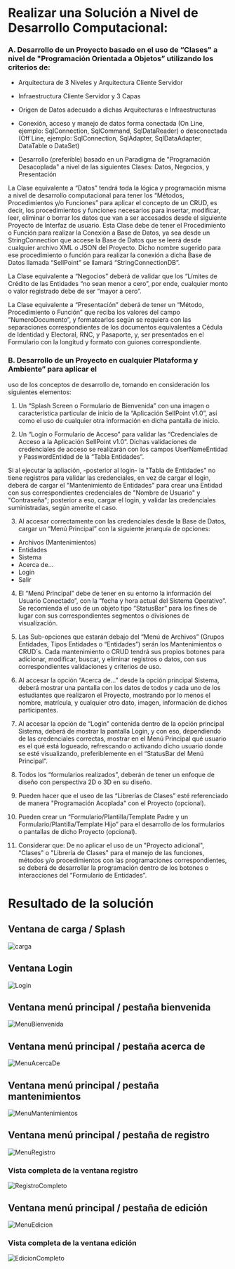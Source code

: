# Realizar una Solución a Nivel de Desarrollo Computacional:
### A. Desarrollo de un Proyecto basado en el uso de “Clases" a nivel de "Programación Orientada a Objetos” utilizando los criterios de:

- Arquitectura de 3 Niveles y Arquitectura Cliente Servidor

- Infraestructura Cliente Servidor y 3 Capas

- Origen de Datos adecuado a dichas Arquitecturas e Infraestructuras

- Conexión, acceso y manejo de datos forma conectada (On Line,
ejemplo: SqlConnection, SqlCommand, SqlDataReader) o desconectada (Off
Line, ejemplo: SqlConnection, SqlAdapter, SqlDataAdapter, DataTable o
DataSet)

- Desarrollo (preferible) basado en un Paradigma de "Programación
Desacoplada" a nivel de las siguientes Clases: Datos, Negocios, y
Presentación

La Clase equivalente a “Datos” tendrá toda la lógica y programación misma a nivel
de desarrollo computacional para tener los “Métodos, Procedimientos y/o
Funciones” para aplicar el concepto de un CRUD, es decir, los procedimientos y
funciones necesarios para insertar, modificar, leer, eliminar o borrar los datos que
van a ser accesados desde el siguiente Proyecto de Interfaz de usuario.
Esta Clase debe de tener el Procedimiento o Función para realizar la Conexión a Base
de Datos, ya sea desde un StringConnection que accese la Base de Datos que se
leerá desde cualquier archivo XML o JSON del Proyecto. Dicho nombre sugerido
para ese procedimiento o función para realizar la conexión a dicha Base de Datos
llamada “SellPoint” se llamará “StringConnectionDB”.

La Clase equivalente a “Negocios” deberá de validar que los “Límites de Crédito de
las Entidades “no sean menor a cero”, por ende, cualquier monto o valor registrado
debe de ser “mayor a cero”.

La Clase equivalente a “Presentación” deberá de tener un “Método, Procedimiento o
Función” que reciba los valores del campo “NumeroDocumento”, y formatearlos
según se requiera con las separaciones correspondientes de los documentos
equivalentes a Cédula de Identidad y Electoral, RNC, y Pasaporte, y, ser presentados
en el Formulario con la longitud y formato con guiones correspondiente.

### B. Desarrollo de un Proyecto en cualquier Plataforma y Ambiente” para aplicar el
uso de los conceptos de desarrollo de, tomando en consideración los siguientes
elementos:

1. Un “Splash Screen o Formulario de Bienvenida” con una imagen o característica
particular de inicio de la “Aplicación SellPoint v1.0”, así como el uso de cualquier
otra información en dicha pantalla de inicio.

2. Un “Login o Formulario de Acceso” para validar las “Credenciales de Acceso a
la Aplicación SellPoint v1.0”. Dichas validaciones de credenciales de acceso se
realizarán con los campos UserNameEntidad y PasswordEntidad de la “Tabla
Entidades”.

Si al ejecutar la apliación, -posterior al login- la "Tabla de Entidades" no tiene
registros para validar las credenciales, en vez de cargar el login, deberá de cargar el
"Mantenimiento de Entidades" para crear una Entidad con sus correspondientes
credenciales de "Nombre de Usuario" y "Contraseña"; posterior a eso, cargar el login,
y validar las credenciales suministradas, según amerite el caso.

3. Al accesar correctamente con las credenciales desde la Base de Datos, cargar un
“Menú Principal” con la siguiente jerarquía de opciones:
- Archivos (Mantenimientos)
- Entidades
- Sistema
- Acerca de…
- Login
- Salir

4. El “Menú Principal” debe de tener en su entorno la información del Usuario
Conectado”, con la “fecha y hora actual del Sistema Operativo”. Se recomienda el
uso de un objeto tipo “StatusBar” para los fines de lugar con sus correspondientes
segmentos o divisiones de visualización.

5. Las Sub-opciones que estarán debajo del “Menú de Archivos” (Grupos
Entidades, Tipos Entidades o “Entidades”) serán los Mantenimientos o
CRUD´s. Cada mantenimiento o CRUD tendrá sus propios botones para adicionar,
modificar, buscar, y eliminar registros o datos, con sus correspondientes validaciones
y criterios de uso.

6. Al accesar la opción “Acerca de…” desde la opción principal Sistema, deberá
mostrar una pantalla con los datos de todos y cada uno de los estudiantes que
realizaron el Proyecto, mostrando por lo menos el nombre, matrícula, y cualquier
otro dato, imagen, información de dichos participantes.

7. Al accesar la opción de “Login” contenida dentro de la opción principal Sistema,
deberá de mostrar la pantalla Login, y con eso, dependiendo de las credenciales
correctas, mostrar en el Menú Principal qué usuario es el qué está logueado,
refrescando o activando dicho usuario donde se esté visualizando, preferiblemente
en el “StatusBar del Menú Principal”.

8. Todos los “formularios realizados”, deberán de tener un enfoque de diseño
con perspectiva 2D o 3D en su diseño.

9. Pueden hacer que el useo de las “Librerías de Clases” esté referenciado de
manera "Programación Acoplada" con el Proyecto (opcional).

10. Pueden crear un “Formulario/Plantilla/Template Padre y un
Formulario/Plantilla/Template Hijo” para el desarrollo de los formularios o
pantallas de dicho Proyecto (opcional).

11. Considerar que: De no aplicar el uso de un "Proyecto adicional", "Clases" o
"Librería de Clases" para el manejo de las funciones, métodos y/o procedimientos
con las programaciones correspondientes, se deberá de desarrollar la programación
dentro de los botones o interacciones del “Formulario de Entidades”.

# Resultado de la solución
## Ventana de carga / Splash
![carga](https://user-images.githubusercontent.com/71516416/187489742-f087bdb9-dc9f-4a63-bf9b-00442dde2ceb.png)
## Ventana Login
![Login](https://user-images.githubusercontent.com/71516416/187488472-e079c4c7-017b-4724-9d54-cf7d3737fc51.png)
## Ventana menú principal / pestaña bienvenida
![MenuBienvenida](https://user-images.githubusercontent.com/71516416/187488560-80ce1dc3-942c-4b95-b0b4-6e7b244289ea.png)
## Ventana menú principal / pestaña acerca de
![MenuAcercaDe](https://user-images.githubusercontent.com/71516416/187488653-4f4974fc-3dce-4c67-926d-97498fbba6c3.png)
## Ventana menú principal / pestaña mantenimientos
![MenuMantenimientos](https://user-images.githubusercontent.com/71516416/187488758-27d75551-571c-4328-b0dc-2683e1f29f90.png)
## Ventana menú principal / pestaña de registro
![MenuRegistro](https://user-images.githubusercontent.com/71516416/187488876-568ee6f3-9157-4d94-bf76-b00c322859d0.png)
### Vista completa de la ventana registro 
![RegistroCompleto](https://user-images.githubusercontent.com/71516416/187488947-f32bdb04-db9f-4cd9-a39b-cd123357cd71.png)
## Ventana menú principal / pestaña de edición
![MenuEdicion](https://user-images.githubusercontent.com/71516416/187489018-c8ffb45d-14bc-4d17-9546-6a99d30453cd.png)
### Vista completa de la ventana edición
![EdicionCompleto](https://user-images.githubusercontent.com/71516416/187489073-63310ce4-90d0-431f-bc80-4f7b01776ac8.png)









